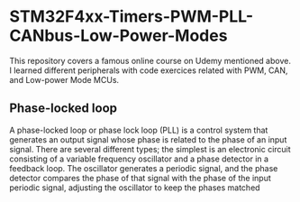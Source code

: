 # STM32F4xx-Timers-PWM-PLL-CANbus-Low-Power-Modes
This repository covers a famous online course on Udemy mentioned above. I learned different peripherals with code exercices related with PWM, CAN, and Low-power Mode MCUs.
## Phase-locked loop
A phase-locked loop or phase lock loop (PLL) is a control system that generates an output signal whose phase is related to the phase of an input signal. 
There are several different types; the simplest is an electronic circuit consisting of a variable frequency oscillator and a phase detector in a feedback loop. 
The oscillator generates a periodic signal, and the phase detector compares the phase of that signal with the phase of the input periodic signal, 
adjusting the oscillator to keep the phases matched

